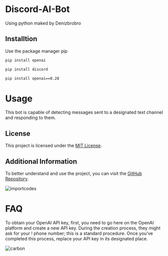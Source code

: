 # Discord-AI-Bot
Using python
maked by Denizbrobro

## Installtion

Use the package manager pip

```bash
pip install openai
```
```bash
pip install discord
```
```bash
pip install openai==0.28
```





# Usage
This bot is capable of detecting messages sent to a designated text channel and responding to them.

## License
This project is licensed under the [MIT License](https://choosealicense.com/licenses/mit/).

## Additional Information
To better understand and use the project, you can visit the [GitHub Repository](https://github.com/Denizbrobro/Discord-AI-Bot).

![importcodes ](https://github.com/Denizbrobro/Discord-AI-Bot/assets/140730727/c98c653b-385d-4d11-9a98-08b47d88a9c2)

# FAQ
To obtain your OpenAI API key, first, you need to go here on the OpenAI platform and create a new API key. During the creation process, they might ask for your !
phone number; this is a standard procedure. Once you've completed this process, replace your API key in its designated place.

![carbon](https://github.com/Denizbrobro/Discord-AI-Bot/assets/140730727/0eb72e1c-48c2-474b-8ae6-a9cb8e882467)

